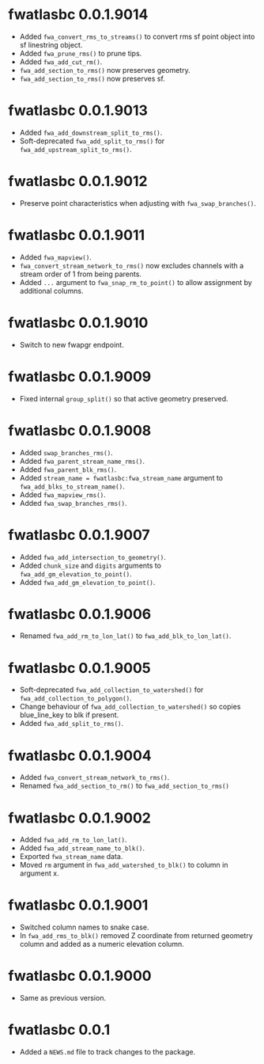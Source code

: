 <!-- NEWS.md is maintained by https://cynkra.github.io/fledge, do not edit -->

# fwatlasbc 0.0.1.9014

- Added `fwa_convert_rms_to_streams()` to convert rms sf point object into sf linestring object.
- Added `fwa_prune_rms()` to prune tips.
- Added `fwa_add_cut_rm()`.
- `fwa_add_section_to_rms()` now preserves geometry.
- `fwa_add_section_to_rms()` now preserves sf.


# fwatlasbc 0.0.1.9013

- Added `fwa_add_downstream_split_to_rms()`.
- Soft-deprecated `fwa_add_split_to_rms()` for `fwa_add_upstream_split_to_rms()`.


# fwatlasbc 0.0.1.9012

- Preserve point characteristics when adjusting with `fwa_swap_branches()`.


# fwatlasbc 0.0.1.9011

- Added `fwa_mapview()`.
- `fwa_convert_stream_network_to_rms()` now excludes channels with a stream order of 1 from being parents.
- Added `...` argument to `fwa_snap_rm_to_point()` to allow assignment by additional columns.


# fwatlasbc 0.0.1.9010

- Switch to new fwapgr endpoint.


# fwatlasbc 0.0.1.9009

- Fixed internal `group_split()` so that active geometry preserved.


# fwatlasbc 0.0.1.9008

- Added `swap_branches_rms()`.
- Added `fwa_parent_stream_name_rms()`.
- Added `fwa_parent_blk_rms()`.
- Added `stream_name = fwatlasbc:fwa_stream_name` argument to `fwa_add_blks_to_stream_name()`.
- Added `fwa_mapview_rms()`.
- Added `fwa_swap_branches_rms()`.


# fwatlasbc 0.0.1.9007

- Added `fwa_add_intersection_to_geometry()`.
- Added `chunk_size` and `digits` arguments to `fwa_add_gm_elevation_to_point()`.
- Added `fwa_add_gm_elevation_to_point()`.


# fwatlasbc 0.0.1.9006

- Renamed `fwa_add_rm_to_lon_lat()` to `fwa_add_blk_to_lon_lat()`.


# fwatlasbc 0.0.1.9005

- Soft-deprecated `fwa_add_collection_to_watershed()` for `fwa_add_collection_to_polygon()`.
- Change behaviour of `fwa_add_collection_to_watershed()` so copies blue_line_key to blk if present.
- Added `fwa_add_split_to_rms()`.


# fwatlasbc 0.0.1.9004

- Added `fwa_convert_stream_network_to_rms()`.
- Renamed `fwa_add_section_to_rm()` to `fwa_add_section_to_rms()`


# fwatlasbc 0.0.1.9002

- Added `fwa_add_rm_to_lon_lat()`.
- Added `fwa_add_stream_name_to_blk()`.
- Exported `fwa_stream_name` data.
- Moved `rm` argument in `fwa_add_watershed_to_blk()` to column in argument x.


# fwatlasbc 0.0.1.9001

- Switched column names to snake case.
- In `fwa_add_rms_to_blk()` removed Z coordinate from returned geometry column and added as a numeric elevation column.


# fwatlasbc 0.0.1.9000

- Same as previous version.


# fwatlasbc 0.0.1

* Added a `NEWS.md` file to track changes to the package.
